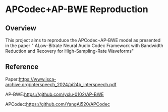 # APCodec+AP-BWE Reproduction
## Overview
This project aims to reproduce the APCodec+AP-BWE model as presented in the paper " ALow-Bitrate Neural Audio Codec Framework with Bandwidth Reduction and Recovery for High-Sampling-Rate Waveforms" 
## Reference
Paper:<https://www.isca-archive.org/interspeech_2024/ai24b_interspeech.pdf>

AP-BWE:<https://github.com/yxlu-0102/AP-BWE>

APCodec:<https://github.com/YangAi520/APCodec>
